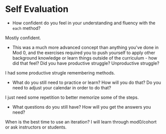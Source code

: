 # Self Evaluation

- How confident do you feel in your understanding and fluency with the `each` method?

Mostly confident.

- This was a much more advanced concept than anything you've done in Mod 0, and the exercises required you to push yourself to apply other background knowledge or learn things outside of the curriculum - how did that feel? Did you have productive struggle? Unproductive struggle?

I had some productive strugle remembering methods.

- What do you still need to practice or learn? How will you do that? Do you need to adjust your calendar in order to do that?

I just need some repetition to better memorize some of the steps.

- What questions do you still have? How will you get the answers you need?

When is the best time to use an iteration? I will learn through mod0/cohort or ask instructors or students.
